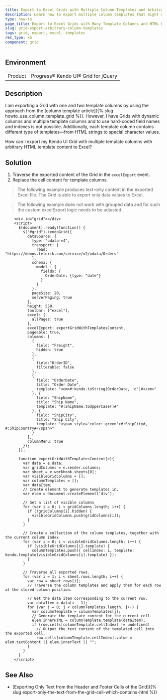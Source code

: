 ```yaml
---
title: Export to Excel Grids with Multiple Column Templates and Arbitrary Template Content
description: Learn how to export multiple column templates that might contain additional HTML.
type: how-to
page_title: Export to Excel Grids with Many Template Columns and HTML Content in Their Templates - Kendo UI for jQuery Data Grid
slug: grid-export-arbitrary-column-templates
tags: grid, export, excel, templates
res_type: kb
component: grid
---
```


## Environment

<table>
 <tr>
  <td>Product</td>
  <td>Progress® Kendo UI® Grid for jQuery</td> 
 </tr>
</table>

## Description

I am exporting a Grid with one and two template columns by using the approach from the [column template article]({% slug howto_use_column_template_grid %}). However, I have Grids with dynamic columns and multiple template columns and to use hard-coded field names and indexes is not possible. Additionally, each template column contains different type of templates&mdash;from HTML strings to special character values.

How can I export my Kendo UI Grid with multiple template columns with arbitrary HTML template content to Excel?

## Solution

1. Traverse the exported content of the Grid in the `excelExport` event.
1. Replace the cell content for template columns.

> The following example produces text-only content in the exported Excel file. The Grid is able to export only data values to Excel.

> The following example does not work with grouped data and for such the custom excelExport logic needs to be adjusted.

```dojo
    <div id="grid"></div>
    <script>
      $(document).ready(function() {
        $("#grid").kendoGrid({
          dataSource: {
            type: "odata-v4",
            transport: {
              read: "https://demos.telerik.com/service/v2/odata/Orders"
            },
            schema: {
              model : {
                fields: {
                  OrderDate: {type: "date"}
                }
              }
            },
            pageSize: 20,
            serverPaging: true
          },
          height: 550,
          toolbar: ["excel"],
          excel: {
            allPages: true
          },
          excelExport: exportGridWithTemplatesContent,
          pageable: true,
          columns: [
            {
              field: "Freight",
              hidden: true
            },
            {
              field:"OrderID",
              filterable: false
            },
            {
              field: "OrderDate",
              title: "Order Date",
              template: "<em>#:kendo.toString(OrderDate, 'd')#</em>"
            }, {
              field: "ShipName",
              title: "Ship Name",
              template: "#:ShipName.toUpperCase()#"
            }, {
              field: "ShipCity",
              title: "Ship City",
              template: "<span style='color: green'>#:ShipCity#, #:ShipCountry#</span>"
            }
          ],
          columnMenu: true
        });
      });

      function exportGridWithTemplatesContent(e){
        var data = e.data;
        var gridColumns = e.sender.columns;
        var sheet = e.workbook.sheets[0];
        var visibleGridColumns = [];
        var columnTemplates = [];
        var dataItem;
        // Create element to generate templates in.
        var elem = document.createElement('div');

        // Get a list of visible columns
        for (var i = 0; i < gridColumns.length; i++) {
          if (!gridColumns[i].hidden) {
            visibleGridColumns.push(gridColumns[i]);
          }
        }

        // Create a collection of the column templates, together with the current column index
        for (var i = 0; i < visibleGridColumns.length; i++) {
          if (visibleGridColumns[i].template) {
            columnTemplates.push({ cellIndex: i, template: kendo.template(visibleGridColumns[i].template) });
          }
        }

        // Traverse all exported rows.
        for (var i = 1; i < sheet.rows.length; i++) {
          var row = sheet.rows[i];
          // Traverse the column templates and apply them for each row at the stored column position.

          // Get the data item corresponding to the current row.
          var dataItem = data[i - 1];
          for (var j = 0; j < columnTemplates.length; j++) {
            var columnTemplate = columnTemplates[j];
            // Generate the template content for the current cell.
            elem.innerHTML = columnTemplate.template(dataItem);
            if (row.cells[columnTemplate.cellIndex] != undefined)
              // Output the text content of the templated cell into the exported cell.
              row.cells[columnTemplate.cellIndex].value = elem.textContent || elem.innerText || "";
          }
        }
      }
    </script>
```

## See Also

* [Exporting Only Text from the Header and Footer Cells of the Grid]({% slug export-only-the-text-from-the-grid-cell-which-contains-html %})
